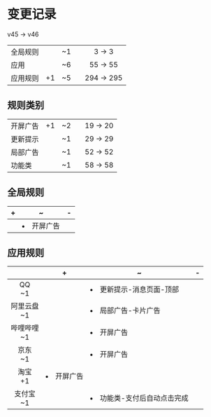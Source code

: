 # 变更记录

v45 -> v46

||||||
|-|:-:|:-:|:-:|:-:|
|全局规则||~1||3 -> 3|
|应用||~6||55 -> 55|
|应用规则|+1|~5||294 -> 295|

## 规则类别

||||||
|-|:-:|:-:|:-:|:-:|
|开屏广告|+1|~2||19 -> 20|
|更新提示||~1||29 -> 29|
|局部广告||~1||52 -> 52|
|功能类||~1||58 -> 58|

## 全局规则

|+|~|-|
|-|-|-|
||<li>开屏广告||

## 应用规则

||+|~|-|
|:-:|-|-|-|
|QQ<br>~1||<li>更新提示-消息页面-顶部||
|阿里云盘<br>~1||<li>局部广告-卡片广告||
|哔哩哔哩<br>~1||<li>开屏广告||
|京东<br>~1||<li>开屏广告||
|淘宝<br>+1|<li>开屏广告|||
|支付宝<br>~1||<li>功能类-支付后自动点击完成||
